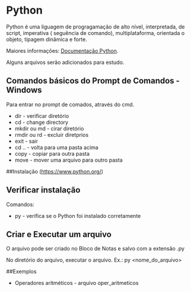 # Python

Python é uma liguagem de progragamação de alto nível, interpretada, de script, imperativa ( seguência de comando), multiplataforma, orientada o objeto, tipagem dinâmica e forte.

Maiores informações: [Documentação Python](https://www.python.org/).

Alguns arquivos serão adicionados para estudo.

## Comandos básicos do Prompt de Comandos - Windows
Para entrar no prompt de comados, através do cmd.

* dir - verificar diretório
* cd - change directory
* mkdir ou md - cirar diretório
* rmdir ou rd - excluir diretprios
* exit - sair 
* cd .. - volta para uma pasta acima
* copy - copiar para outra pasta
* move - mover uma arquivo para outro pasta


##Instalação
(https://www.python.org/)

## Verificar instalação

Comandos: 
* py - verifica se o Python foi instalado corretamente

## Criar e Executar um arquivo
 O arquivo pode ser criado no Bloco de Notas e salvo com a extensão .py
 
No diretório do arquivo, executar o arquivo.
Ex.: py <nome_do_arquivo>

##Exemplos
* Operadores aritméticos - arquivo oper_aritmeticos





